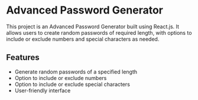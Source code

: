 # Advanced Password Generator

This project is an Advanced Password Generator built using React.js.
It allows users to create random passwords of required length, with options to include or exclude numbers and special characters as needed.

## Features
- Generate random passwords of a specified length
- Option to include or exclude numbers
- Option to include or exclude special characters
- User-friendly interface
